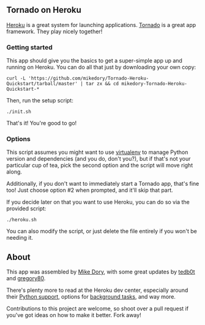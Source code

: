 ## Tornado on Heroku

[Heroku](http://heroku.com) is a great system for launching applications. [Tornado](http://tornadoweb.org) is a great app framework. They play nicely together!


### Getting started

This app should give you the basics to get a super-simple app up and running on Heroku.  You can do all that just by downloading your own copy:

    curl -L 'https://github.com/mikedory/Tornado-Heroku-Quickstart/tarball/master' | tar zx && cd mikedory-Tornado-Heroku-Quickstart-*

Then, run the setup script: 
 
    ./init.sh

That's it!  You're good to go!


### Options

This script assumes you might want to use [virtualenv](http://www.virtualenv.org/) to manage Python version and dependencies (and you do, don't you?), but if that's not your particular cup of tea, pick the second option and the script will move right along.

Additionally, if you don't want to immediately start a Tornado app, that's fine too! Just choose option #2 when prompted, and it'll skip that part.  

If you decide later on that you want to use Heroku, you can do so via the provided script:

    ./heroku.sh

You can also modify the script, or just delete the file entirely if you won't be needing it.


## About

This app was assembled by [Mike Dory](https://github.com/mikedory), with some great updates by [tedb0t](https://github.com/virgildisgr4ce) and [gregory80](https://github.com/gregory80). 

There's plenty more to read at the Heroku dev center, especially around their [Python support](https://devcenter.heroku.com/articles/python), options for [background tasks](https://devcenter.heroku.com/articles/python-rq), and way more.

Contributions to this project are welcome, so shoot over a pull request if you've got ideas on how to make it better.  Fork away!
